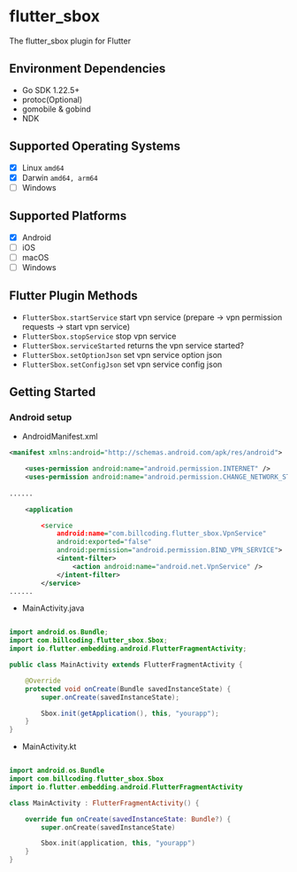 # flutter_sbox

The flutter_sbox plugin for Flutter

## Environment Dependencies
- Go SDK 1.22.5+
- protoc(Optional)
- gomobile & gobind
- NDK

## Supported Operating Systems
- [x] Linux `amd64`
- [x] Darwin `amd64, arm64`
- [ ] Windows

## Supported Platforms
- [x] Android
- [ ] iOS
- [ ] macOS
- [ ] Windows

## Flutter Plugin Methods
- `FlutterSbox.startService` start vpn service (prepare -> vpn permission requests -> start vpn service)
- `FlutterSbox.stopService` stop vpn service
- `FlutterSbox.serviceStarted` returns the vpn service started?
- `FlutterSbox.setOptionJson` set vpn service option json
- `FlutterSbox.setConfigJson` set vpn service config json

## Getting Started

### Android setup
- AndroidManifest.xml
```xml
<manifest xmlns:android="http://schemas.android.com/apk/res/android">

    <uses-permission android:name="android.permission.INTERNET" />
    <uses-permission android:name="android.permission.CHANGE_NETWORK_STATE" />
    
......

    <application

        <service
            android:name="com.billcoding.flutter_sbox.VpnService"
            android:exported="false"
            android:permission="android.permission.BIND_VPN_SERVICE">
            <intent-filter>
                <action android:name="android.net.VpnService" />
            </intent-filter>
        </service>
......
```

- MainActivity.java
```java

import android.os.Bundle;
import com.billcoding.flutter_sbox.Sbox;
import io.flutter.embedding.android.FlutterFragmentActivity;

public class MainActivity extends FlutterFragmentActivity {

    @Override
    protected void onCreate(Bundle savedInstanceState) {
        super.onCreate(savedInstanceState);

        Sbox.init(getApplication(), this, "yourapp");
    }
}
```

- MainActivity.kt
```kotlin

import android.os.Bundle
import com.billcoding.flutter_sbox.Sbox
import io.flutter.embedding.android.FlutterFragmentActivity

class MainActivity : FlutterFragmentActivity() {

    override fun onCreate(savedInstanceState: Bundle?) {
        super.onCreate(savedInstanceState)

        Sbox.init(application, this, "yourapp")
    }
}
```
